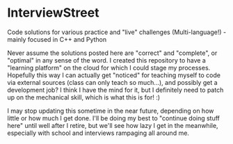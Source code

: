 InterviewStreet
===============

Code solutions for various practice and "live" challenges (Multi-language!) - mainly focused in C++ and Python

Never assume the solutions posted here are "correct" and "complete", or "optimal" in any sense of the word. I created this repository to have a "learning platform" on the cloud for which I could stage my processes. Hopefully this way I can actually get "noticed" for teaching myself to code via external sources (class can only teach so much...), and possibly get a development job? I think I have the mind for it, but I definitely need to patch up on the mechanical skill, which is what this is for! :)

I may stop updating this sometime in the near future, depending on how little or how much I get done. I'll be doing my best to "continue doing stuff here" until well after I retire, but we'll see how lazy I get in the meanwhile, especially with school and interviews rampaging all around me.